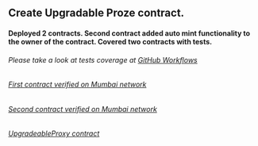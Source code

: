 ## Create Upgradable Proze contract.

#### Deployed 2 contracts. Second contract added auto mint functionality to the owner of the contract. Covered two contracts with tests.

###### Please take a look at tests coverage at [GitHub Workflows](https://github.com/ViktorRaboshchuk/ERC20UpgradeableProxy/actions/runs/3749979423/jobs/6369105575)

###### [First contract verified on Mumbai network](https://mumbai.polygonscan.com/address/0x8c3b3a14811d67fbc8eb836407131aec62556665#code)

###### [Second contract verified on Mumbai network](https://mumbai.polygonscan.com/address/0x8c3b3a14811d67fbc8eb836407131aec62556665#code)

###### [UpgradeableProxy contract](https://mumbai.polygonscan.com/address/0x38f6bb398b8742e0670382bf265b4f4843e84afa#code)

